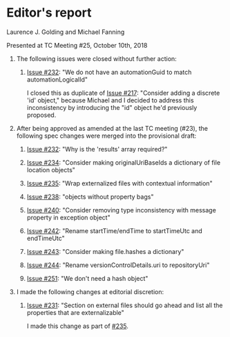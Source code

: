 # Editor's report

Laurence J. Golding and Michael Fanning

Presented at TC Meeting #25, October 10th, 2018

1. The following issues were closed without further action:

    1. [Issue #232](https://github.com/oasis-tcs/sarif-spec/issues/232): "We do not have an automationGuid to match automationLogicalId"

        I closed this as duplicate of [Issue #217](https://github.com/oasis-tcs/sarif-spec/issues/217): "Consider adding a discrete 'id' object,"
        because Michael and I decided to address this inconsistency by introducing the "id" object he'd previously proposed.

1. After being approved as amended at the last TC meeting (#23), the following spec changes were merged into the provisional draft:

    1. [Issue #232](https://github.com/oasis-tcs/sarif-spec/issues/232): "Why is the 'results' array required?"

    1. [Issue #234](https://github.com/oasis-tcs/sarif-spec/issues/234): "Consider making originalUriBaseIds a dictionary of file location objects"

    1. [Issue #235](https://github.com/oasis-tcs/sarif-spec/issues/235): "Wrap externalized files with contextual information"

    1. [Issue #238](https://github.com/oasis-tcs/sarif-spec/issues/238): "objects without property bags"

    1. [Issue #240](https://github.com/oasis-tcs/sarif-spec/issues/240): "Consider removing type inconsistency with message property in exception object"

    1. [Issue #242](https://github.com/oasis-tcs/sarif-spec/issues/242): "Rename startTime/endTime to startTimeUtc and endTimeUtc"

    1. [Issue #243](https://github.com/oasis-tcs/sarif-spec/issues/243): "Consider making file.hashes a dictionary"

    1. [Issue #244](https://github.com/oasis-tcs/sarif-spec/issues/244): "Rename versionControlDetails.uri to repositoryUri"

    1. [Issue #251](https://github.com/oasis-tcs/sarif-spec/issues/251): "We don't need a hash object"

1. I made the following changes at editorial discretion:

    1. [Issue #231](https://github.com/oasis-tcs/sarif-spec/issues/231): "Section on external files should go ahead and list all the properties that are externalizable"

        I made this change as part of [#235](https://github.com/oasis-tcs/sarif-spec/issues/235).

